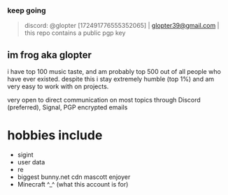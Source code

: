 ### keep going
> discord: @glopter [172491776555352065]  |  glopter39@gmail.com  |  this repo contains a public pgp key

## im frog aka glopter
i have top 100 music taste, and am probably top 500 out of all people who have ever existed. despite this i stay extremely humble (top 1%) and am very easy to work with on projects.

very open to direct communication on most topics through Discord (preferred), Signal, PGP encrypted emails

# hobbies include
- sigint
- user data
- re
- biggest bunny.net cdn mascott enjoyer
- Minecraft ^_^ (what this account is for)


